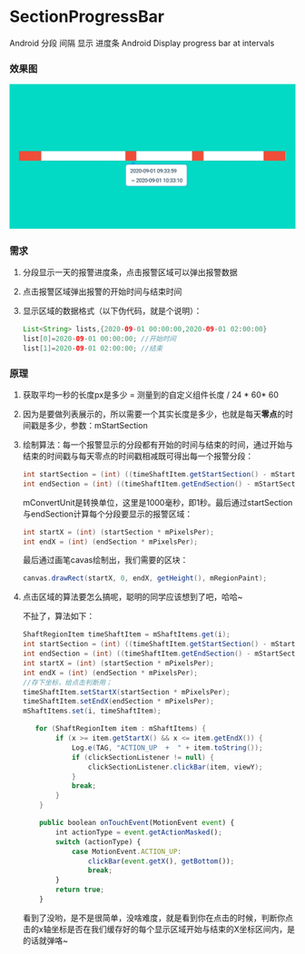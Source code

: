 # SectionProgressBar
Android 分段 间隔 显示 进度条 Android Display progress bar at intervals
### 效果图
<img src="./images/Screenshot_2020-09-30-10-43-00-747_com.fox.android.section.png">

### 需求

1. 分段显示一天的报警进度条，点击报警区域可以弹出报警数据

2. 点击报警区域弹出报警的开始时间与结束时间

3. 显示区域的数据格式（以下伪代码，就是个说明）：

   ```java
   List<String> lists,{2020-09-01 00:00:00,2020-09-01 02:00:00}
   list[0]=2020-09-01 00:00:00; //开始时间
   list[1]=2020-09-01 02:00:00; //结束
   
   ```

   

### 原理

1. 获取平均一秒的长度px是多少 = 测量到的自定义组件长度 / 24 * 60* 60

2. 因为是要做列表展示的，所以需要一个其实长度是多少，也就是每天**零点**的时间戳是多少，参数：mStartSection

3. 绘制算法：每一个报警显示的分段都有开始的时间与结束的时间，通过开始与结束的时间戳与每天零点的时间戳相减既可得出每一个报警分段：

   ```java
   int startSection = (int) ((timeShaftItem.getStartSection() - mStartSection) / mConvertUnit);
   int endSection = (int) ((timeShaftItem.getEndSection() - mStartSection) / mConvertUnit);
   ```

   mConvertUnit是转换单位，这里是1000毫秒，即1秒。最后通过startSection与endSection计算每个分段要显示的报警区域：

   ```java
   int startX = (int) (startSection * mPixelsPer);
   int endX = (int) (endSection * mPixelsPer);
   ```

   最后通过画笔cavas绘制出，我们需要的区块：

   ```java
   canvas.drawRect(startX, 0, endX, getHeight(), mRegionPaint);
   ```

4. 点击区域的算法要怎么搞呢，聪明的同学应该想到了吧，哈哈~

   不扯了，算法如下：

   ```java
   ShaftRegionItem timeShaftItem = mShaftItems.get(i);
   int startSection = (int) ((timeShaftItem.getStartSection() - mStartSection) / mConvertUnit);
   int endSection = (int) ((timeShaftItem.getEndSection() - mStartSection) / mConvertUnit);
   int startX = (int) (startSection * mPixelsPer);
   int endX = (int) (endSection * mPixelsPer);
   //存下坐标，给点击判断用；
   timeShaftItem.setStartX(startSection * mPixelsPer);
   timeShaftItem.setEndX(endSection * mPixelsPer);
   mShaftItems.set(i, timeShaftItem);
   ```

   ```java
      for (ShaftRegionItem item : mShaftItems) {
           if (x >= item.getStartX() && x <= item.getEndX()) {
               Log.e(TAG, "ACTION_UP  +  " + item.toString());
               if (clickSectionListener != null) {
                   clickSectionListener.clickBar(item, viewY);
               }
               break;
           }
       }
   ```

   ```javascript
       public boolean onTouchEvent(MotionEvent event) {
           int actionType = event.getActionMasked();
           switch (actionType) {
               case MotionEvent.ACTION_UP:
                   clickBar(event.getX(), getBottom());
                   break;
           }
           return true;
       }
   ```

   看到了没哟，是不是很简单，没啥难度，就是看到你在点击的时候，判断你点击的x轴坐标是否在我们缓存好的每个显示区域开始与结束的X坐标区间内，是的话就弹咯~

